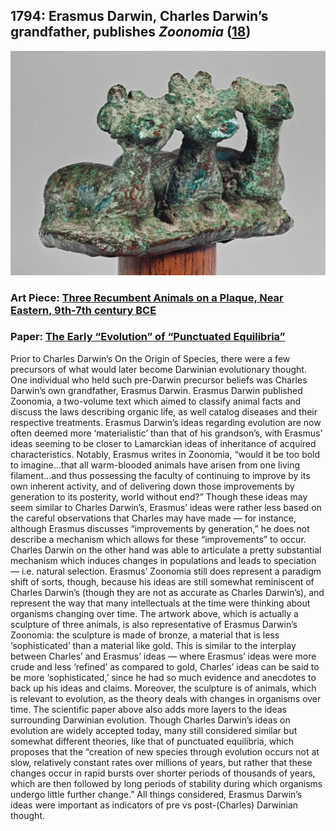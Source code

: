 ## 1794: Erasmus Darwin, Charles Darwin’s grandfather, publishes <em>Zoonomia</em> ([18](http://darwin-online.org.uk/converted/pdf/1794_Zoonomia_A967.1.pdf))

![pic](/images/1794.jpg)

### Art Piece: [Three Recumbent Animals on a Plaque, Near Eastern, 9th-7th century BCE](https://hvrd.art/o/343020)

### Paper: [The Early “Evolution” of “Punctuated Equilibria”](https://evolution-outreach.biomedcentral.com/articles/10.1007/s12052-008-0032-0)

Prior to Charles Darwin’s On the Origin of Species, there were a few precursors of what would later become Darwinian evolutionary thought. One individual who held such pre-Darwin precursor beliefs was Charles Darwin’s own grandfather, Erasmus Darwin. Erasmus Darwin published Zoonomia, a two-volume text which aimed to classify animal facts and discuss the laws describing organic life, as well catalog diseases and their respective treatments. Erasmus Darwin’s ideas regarding evolution are now often deemed more ‘materialistic’ than that of his grandson’s, with Erasmus’ ideas seeming to be closer to Lamarckian ideas of inheritance of acquired characteristics. Notably, Erasmus writes in Zoonomia, “​​would it be too bold to imagine…that all warm-blooded animals have arisen from one living filament…and thus possessing the faculty of continuing to improve by its own inherent activity, and of delivering down those improvements by generation to its posterity, world without end?” Though these ideas may seem similar to Charles Darwin’s, Erasmus’ ideas were rather less based on the careful observations that Charles may have made — for instance, although Erasmus discusses “improvements by generation,” he does not describe a mechanism which allows for these “improvements” to occur. Charles Darwin on the other hand was able to articulate a pretty substantial mechanism which induces changes in populations and leads to speciation — i.e. natural selection. Erasmus’ Zoonomia still does represent a paradigm shift of sorts, though, because his ideas are still somewhat reminiscent of Charles Darwin’s (though they are not as accurate as Charles Darwin’s), and represent the way that many intellectuals at the time were thinking about organisms changing over time. The artwork above, which is actually a sculpture of three animals, is also representative of Erasmus Darwin’s Zoonomia: the sculpture is made of bronze, a material that is less ‘sophisticated’ than a material like gold. This is similar to the interplay between Charles’ and Erasmus’ ideas — where Erasmus’ ideas were more crude and less ‘refined’ as compared to gold, Charles’ ideas can be said to be more ‘sophisticated,’ since he had so much evidence and anecdotes to back up his ideas and claims. Moreover, the sculpture is of animals, which is relevant to evolution, as the theory deals with changes in organisms over time. The scientific paper above also adds more layers to the ideas surrounding Darwinian evolution. Though Charles Darwin’s ideas on evolution are widely accepted today, many still considered similar but somewhat different theories, like that of punctuated equilibria, which proposes that the “creation of new species through evolution occurs not at slow, relatively constant rates over millions of years, but rather that these changes occur in rapid bursts over shorter periods of thousands of years, which are then followed by long periods of stability during which organisms undergo little further change.” All things considered, Erasmus Darwin’s ideas were important as indicators of pre vs post-(Charles) Darwinian thought. 
